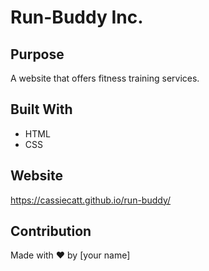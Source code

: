 # Run-Buddy Inc.

## Purpose
A website that offers fitness training services.

## Built With
* HTML
* CSS

## Website
https://cassiecatt.github.io/run-buddy/

## Contribution
Made with ❤️ by [your name]
